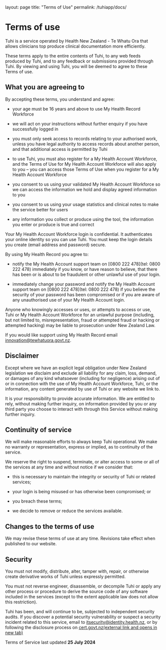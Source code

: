 layout: page
title: "Terms of Use"
permalink: /tuhiapp/docs/

# Terms of use

Tuhi is a service operated by Health New Zealand - Te Whatu Ora that allows clinicians top produce clinical documentation more efficiently.

These terms apply to the entire contents of Tuhi, to any web feeds produced by Tuhi, and to any feedback or submissions provided through Tuhi. By viewing and using Tuhi, you will be deemed to agree to these Terms of use.

## What you are agreeing to

By accepting these terms, you understand and agree:

-   your age must be 16 years and above to use My Health Record Workforce
    
-   we will act on your instructions without further enquiry if you have successfully logged in
    
-   you must only seek access to records relating to your authorised work, unless you have legal authority to access records about another person, and that additional access is permitted by Tuhi
    
-   to use Tuhi, you must also register for a My Health Account Workforce, and the Terms of Use for My Health Account Workforce will also apply to you – you can access those Terms of Use when you register for a My Health Account Workforce
    
-   you consent to us using your validated My Health Account Workforce so we can access the information we hold and display agreed information to you

- you consent to us using your usage statistics and clinical notes to make the service better for users
    
-   any information you collect or produce using the tool, the information you enter or produce is true and correct  

Your My Health Account Workforce login is confidential. It authenticates your online identity so you can use Tuhi. You must keep the login details you create (email address and password) secure.

By using My Health Record you agree to:

-   notify the My Health Account support team on  [0800 222 478](tel: 0800 222 478)  immediately if you know, or have reason to believe, that there has been or is about to be fraudulent or other unlawful use of your login.
    
-   immediately change your password and notify the My Health Account support team on  [0800 222 478](tel: 0800 222 478)  if you believe the security of your password has been compromised or if you are aware of any unauthorised use of your My Health Account login.
    

Anyone who knowingly accesses or uses, or attempts to access or use, Tuhi or My Health Account Workforce for an unlawful purpose (including, but not limited to, misrepresentation, fraud or attempted fraud or hacking or attempted hacking) may be liable to prosecution under New Zealand Law.

If you would like support using My Health Record email  [innovation@tewhatuora.govt.nz](mailto:innovation@tewhatuora.govt.nz).

## Disclaimer

Except where we have an explicit legal obligation under New Zealand legislation we disclaim and exclude all liability for any claim, loss, demand, or damages of any kind whatsoever (including for negligence) arising out of or in connection with the use of My Health Account Workforce, Tuhi, or the information, any content generated by use of Tuhi  or any website we link to.

It is your responsibility to provide accurate information. We are entitled to rely, without making further inquiry, on information provided by you or any third party you choose to interact with through this Service without making further inquiry.

## Continuity of service

We will make reasonable efforts to always keep Tuhi operational. We make no warranty or representation, express or implied, as to continuity of the service.

We reserve the right to suspend, terminate, or alter access to some or all of the services at any time and without notice if we consider that:

-   this is necessary to maintain the integrity or security of Tuhi or related services;
    
-   your login is being misused or has otherwise been compromised; or
    
-   you breach these terms;
    
-   we decide to remove or reduce the services available.
    

## Changes to the terms of use

We may revise these terms of use at any time. Revisions take effect when published to our website.

## Security

You must not modify, distribute, alter, tamper with, repair, or otherwise create derivative works of Tuhi unless expressly permitted.

You must not reverse engineer, disassemble, or decompile Tuhi or apply any other process or procedure to derive the source code of any software included in the services (except to the extent applicable law does not allow this restriction).

Tuhi has been, and will continue to be, subjected to independent security audits. If you discover a potential security vulnerability or suspect a security incident related to this service, email to  [itsecurity@identity.health.nz](mailto:%20itsecurity@identity.health.nz), or by following the disclosure process on  [cert.govt.nz(external link and opens in new tab)](https://www.cert.govt.nz/)

Terms of Service last updated **25 July 2024**
